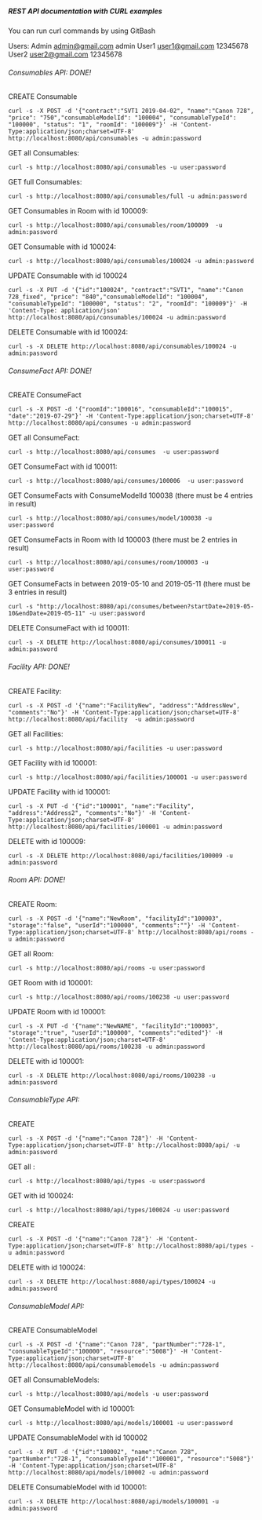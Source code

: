 ##### REST API documentation with CURL examples

You can run curl commands by using GitBash 

Users:
Admin admin@gmail.com admin
User1 user1@gmail.com 12345678
User2 user2@gmail.com 12345678

###### Consumables API: DONE!

CREATE Consumable

`curl -s -X POST -d '{"contract":"SVT1 2019-04-02", "name":"Canon 728", "price": "750","consumableModelId": "100004", "consumableTypeId": "100000", "status": "1", "roomId": "100009"}' -H 'Content-Type:application/json;charset=UTF-8' http://localhost:8080/api/consumables -u admin:password`

GET all Consumables: 

`curl -s http://localhost:8080/api/consumables -u user:password`

GET full Consumables: 

`curl -s http://localhost:8080/api/consumables/full -u admin:password`

GET Consumables in Room with id 100009: 

`curl -s http://localhost:8080/api/consumables/room/100009  -u admin:password`

GET Consumable with id 100024: 

`curl -s http://localhost:8080/api/consumables/100024 -u admin:password`

UPDATE Consumable with id 100024

`curl -s -X PUT -d '{"id":"100024", "contract":"SVT1", "name":"Canon 728_fixed", "price": "840","consumableModelId": "100004", "consumableTypeId": "100000", "status": "2", "roomId": "100009"}' -H 'Content-Type: application/json' http://localhost:8080/api/consumables/100024 -u admin:password`

DELETE Consumable with id 100024: 

`curl -s -X DELETE http://localhost:8080/api/consumables/100024 -u admin:password`

###### ConsumeFact API: DONE!

CREATE ConsumeFact

`curl -s -X POST -d '{"roomId":"100016", "consumableId":"100015", "date":"2019-07-29"}' -H 'Content-Type:application/json;charset=UTF-8' http://localhost:8080/api/consumes -u admin:password`

GET all ConsumeFact: 

`curl -s http://localhost:8080/api/consumes  -u user:password`

GET ConsumeFact with id 100011: 

`curl -s http://localhost:8080/api/consumes/100006  -u user:password`

GET ConsumeFacts with ConsumeModelId 100038 (there must be 4 entries in result)

`curl -s http://localhost:8080/api/consumes/model/100038 -u user:password`

GET ConsumeFacts in Room with Id 100003 (there must be 2 entries in result)

`curl -s http://localhost:8080/api/consumes/room/100003 -u user:password`

GET ConsumeFacts in between 2019-05-10 and 2019-05-11 (there must be 3 entries in result)

`curl -s "http://localhost:8080/api/consumes/between?startDate=2019-05-10&endDate=2019-05-11" -u user:password`

DELETE ConsumeFact with id 100011: 

`curl -s -X DELETE http://localhost:8080/api/consumes/100011 -u admin:password`

###### Facility API: DONE!

CREATE Facility:

`curl -s -X POST -d '{"name":"FacilityNew", "address":"AddressNew", "comments":"No"}' -H 'Content-Type:application/json;charset=UTF-8' http://localhost:8080/api/facility  -u admin:password`

GET all Facilities: 

`curl -s http://localhost:8080/api/facilities -u user:password`

GET Facility with id 100001: 

`curl -s http://localhost:8080/api/facilities/100001 -u user:password`

UPDATE Facility with id 100001:

`curl -s -X PUT -d '{"id":"100001", "name":"Facility", "address":"Address2", "comments":"No"}' -H 'Content-Type:application/json;charset=UTF-8' http://localhost:8080/api/facilities/100001 -u admin:password`

DELETE  with id 100009: 

`curl -s -X DELETE http://localhost:8080/api/facilities/100009 -u admin:password`

###### Room API: DONE!

CREATE Room:

`curl -s -X POST -d '{"name":"NewRoom", "facilityId":"100003", "storage":"false", "userId":"100000", "comments":""}' -H 'Content-Type:application/json;charset=UTF-8' http://localhost:8080/api/rooms -u admin:password`

GET all Room: 

`curl -s http://localhost:8080/api/rooms -u user:password`

GET Room with id 100001: 

`curl -s http://localhost:8080/api/rooms/100238 -u user:password`

UPDATE Room with id 100001:

`curl -s -X PUT -d '{"name":"NewNAME", "facilityId":"100003", "storage":"true", "userId":"100000", "comments":"edited"}' -H 'Content-Type:application/json;charset=UTF-8' http://localhost:8080/api/rooms/100238 -u admin:password`

DELETE  with id 100001: 

`curl -s -X DELETE http://localhost:8080/api/rooms/100238 -u admin:password`

###### ConsumableType API:

CREATE 

`curl -s -X POST -d '{"name":"Canon 728"}' -H 'Content-Type:application/json;charset=UTF-8' http://localhost:8080/api/ -u admin:password`

GET all : 

`curl -s http://localhost:8080/api/types -u user:password`

GET  with id 100024: 

`curl -s http://localhost:8080/api/types/100024 -u user:password`

CREATE 

`curl -s -X POST -d '{"name":"Canon 728"}' -H 'Content-Type:application/json;charset=UTF-8' http://localhost:8080/api/types -u admin:password`

DELETE  with id 100024: 

`curl -s -X DELETE http://localhost:8080/api/types/100024 -u admin:password`

###### ConsumableModel API:

CREATE ConsumableModel

`curl -s -X POST -d '{"name":"Canon 728", "partNumber":"728-1", "consumableTypeId":"100000", "resource":"5008"}' -H 'Content-Type:application/json;charset=UTF-8' http://localhost:8080/api/consumablemodels -u admin:password`

GET all ConsumableModels: 

`curl -s http://localhost:8080/api/models -u user:password`

GET ConsumableModel with id 100001: 

`curl -s http://localhost:8080/api/models/100001 -u user:password`

UPDATE ConsumableModel with id 100002

`curl -s -X PUT -d '{"id":"100002", "name":"Canon 728", "partNumber":"728-1", "consumableTypeId":"100001", "resource":"5008"}' -H 'Content-Type:application/json;charset=UTF-8' http://localhost:8080/api/models/100002 -u admin:password`

DELETE ConsumableModel with id 100001: 

`curl -s -X DELETE http://localhost:8080/api/models/100001 -u admin:password`